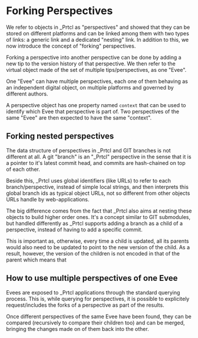 # Forking Perspectives

We refer to objects in \_Prtcl as "perspectives" and showed that they can be stored on different platforms and can be linked among them with two types of links: a generic link and a dedicated "nesting" link. In addition to this, we now introduce the concept of "forking" perspectives.

Forking a perspective into another perspective can be done by adding a new tip to the version history of that perspective. We then refer to the virtual object made of the set of multiple tips/perspectives, as one "Evee".

One "Evee" can have multiple perspectives, each one of them behaving as an independent digital object, on multiple platforms and governed by different authors.

A perspective object has one property named `context` that can be used to identify which Evee that perspective is part of. Two perspectives of the same "Evee" are then expected to have the same "context".

## Forking nested perspectives

The data structure of perspectives in \_Prtcl and GIT branches is not different at all. A git "branch" is an "\_Prtcl" perspective in the sense that it is a pointer to it's latest commit head, and commits are hash-chained on top of each other.

Beside this, \_Prtcl uses global identifiers (like URLs) to refer to each branch/perspective, instead of simple local strings, and then interprets this global branch ids as typical object URLs, not so different from other objects URLs handle by web-applications.

The big difference comes from the fact that \_Prtcl also aims at nesting these objects to build higher order ones. It's a concept similar to GIT submodules, but handled differently as \_Prtcl supports adding a branch as a child of a perspective, instead of having to add a specific commit.

This is important as, otherwise, every time a child is updated, all its parents would also need to be updated to point to the new version of the child. As a result, however, the version of the children is not encoded in that of the parent which means that 

## How to use multiple perspectives of one Evee

Evees are exposed to \_Prtcl applications through the standard querying process. This is, while querying for perspectives, it is possible to explicitely request/includes the forks of a perspective as part of the results.

Once different perspectives of the same Evee have been found, they can be compared (recursively to compare their children too) and can be merged, bringing the changes made on of them back into the other.
